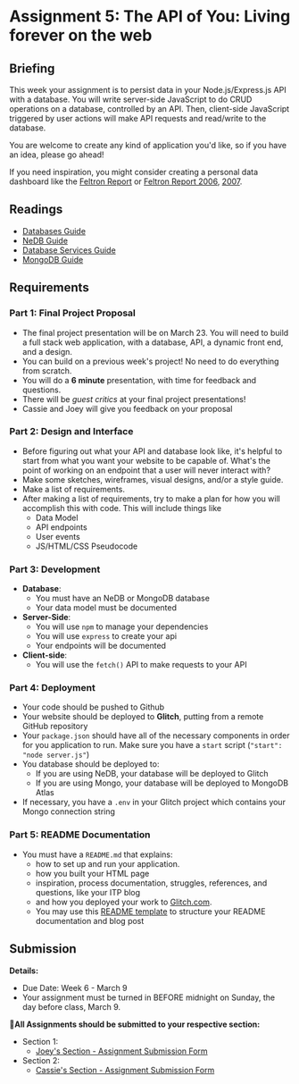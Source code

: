 # Assignment 5: The API of You: Living forever on the web

## Briefing

This week your assignment is to persist data in your Node.js/Express.js API with a database. You will write server-side JavaScript to do CRUD operations on a database, controlled by an API. Then, client-side JavaScript triggered by user actions will make API requests and read/write to the database.

You are welcome to create any kind of application you'd like, so if you have an idea, please go ahead!

If you need inspiration, you might consider creating a personal data dashboard like the [Feltron Report](http://feltron.com/FAR05.html) or [Feltron Report 2006](http://feltron.com/FAR06.html), [2007](http://feltron.com/FAR07.html).

## Readings
* [Databases Guide](../guides/databases-guide.md)
* [NeDB Guide](../guides/nedb-guide.md)
* [Database Services Guide](../guides/database-services-guide.md)
* [MongoDB Guide](../guides/mongodb-guide.md)

## Requirements

### Part 1: Final Project Proposal
* The final project presentation will be on March 23. You will need to build a full stack web application, with a database, API, a dynamic front end, and a design.
* You can build on a previous week's project! No need to do everything from scratch.
* You will do a **6 minute** presentation, with time for feedback and questions.
* There will be *guest critics* at your final project presentations!
* Cassie and Joey will give you feedback on your proposal

### Part 2: Design and Interface
* Before figuring out what your API and database look like, it's helpful to start from what you want your website to be capable of. What's the point of working on an endpoint that a user will never interact with?
* Make some sketches, wireframes, visual designs, and/or a style guide. 
* Make a list of requirements.
* After making a list of requirements, try to make a plan for how you will accomplish this with code. This will include things like
  * Data Model
  * API endpoints
  * User events
  * JS/HTML/CSS Pseudocode

### Part 3: Development
* **Database**:
  * You must have an NeDB or MongoDB database
  * Your data model must be documented
* **Server-Side**:
  * You will use `npm` to manage your dependencies
  * You will use `express` to create your api
  * Your endpoints will be documented
* **Client-side**:
  * You will use the `fetch()` API to make requests to your API

### Part 4: Deployment
* Your code should be pushed to Github
* Your website should be deployed to **Glitch**, putting from a remote GitHub repository
* Your `package.json` should have all of the necessary components in order for you application to run. Make sure you have a `start` script (`"start": "node server.js"`)
* You database should be deployed to:
  * If you are using NeDB, your database will be deployed to Glitch
  * If you are using Mongo, your database will be deployed to MongoDB Atlas
* If necessary, you have a `.env` in your Glitch project which contains your Mongo connection string 

### Part 5: README Documentation
* You must have a `README.md` that explains:
    * how to set up and run your application.
    * how you built your HTML page
    * inspiration, process documentation, struggles, references, and questions, like your ITP blog
    * and how you deployed your work to [Glitch.com](https://glitch.com).
  * You may use this [README template](/templates/readme-template.md) to structure your README documentation and blog post

## Submission

**Details:**
* Due Date: Week 6 - March 9
* Your assignment must be turned in BEFORE midnight on Sunday, the day before class, March 9.

**📨All Assignments should be submitted to your respective section:**
* Section 1:
  * [Joey's Section - Assignment Submission Form](https://forms.gle/GkLsRM581kfyHg6W6)
* Section 2:
  * [Cassie's Section - Assignment Submission Form](https://forms.gle/pzxHjZtq1iP5WAyv9)